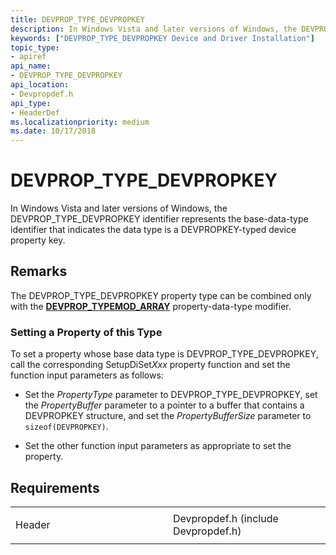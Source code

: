 ```yaml
---
title: DEVPROP_TYPE_DEVPROPKEY
description: In Windows Vista and later versions of Windows, the DEVPROP_TYPE_DEVPROPKEY identifier represents the base-data-type identifier that indicates the data type is a DEVPROPKEY-typed device property key.
keywords: ["DEVPROP_TYPE_DEVPROPKEY Device and Driver Installation"]
topic_type:
- apiref
api_name:
- DEVPROP_TYPE_DEVPROPKEY
api_location:
- Devpropdef.h
api_type:
- HeaderDef
ms.localizationpriority: medium
ms.date: 10/17/2018
---
```


# DEVPROP_TYPE_DEVPROPKEY


In Windows Vista and later versions of Windows, the DEVPROP_TYPE_DEVPROPKEY identifier represents the base-data-type identifier that indicates the data type is a DEVPROPKEY-typed device property key.

Remarks
-------

The DEVPROP_TYPE_DEVPROPKEY property type can be combined only with the [**DEVPROP_TYPEMOD_ARRAY**](devprop-typemod-array.md) property-data-type modifier.

### Setting a Property of this Type

To set a property whose base data type is DEVPROP_TYPE_DEVPROPKEY, call the corresponding SetupDiSet*Xxx* property function and set the function input parameters as follows:

-   Set the *PropertyType* parameter to DEVPROP_TYPE_DEVPROPKEY, set the *PropertyBuffer* parameter to a pointer to a buffer that contains a DEVPROPKEY structure, and set the *PropertyBufferSize* parameter to `sizeof(DEVPROPKEY)`.

-   Set the other function input parameters as appropriate to set the property.

Requirements
------------

<table>
<colgroup>
<col width="50%" />
<col width="50%" />
</colgroup>
<tbody>
<tr class="odd">
<td align="left"><p>Header</p></td>
<td align="left">Devpropdef.h (include Devpropdef.h)</td>
</tr>
</tbody>
</table>

 

 





